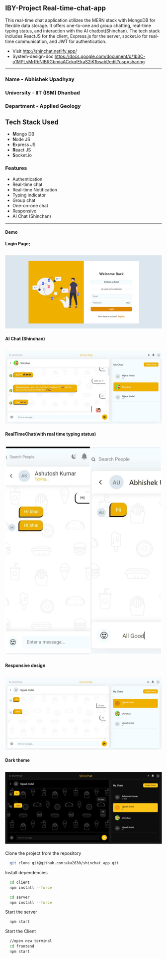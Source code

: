 ## IBY-Project Real-time-chat-app

This real-time chat application utilizes the MERN stack with MongoDB for flexible data storage. It offers one-to-one and group chatting, real-time typing status, and interaction with the AI chatbot(Shinchan). The tech stack includes ReactJS for the client, Express.js for the server, socket.io for real-time communication, and JWT for authentication.

- Visit <http://shinchat.netlify.app/>
- System-design-doc <https://docs.google.com/document/d/1b3C-o1MPLsMrRbNIBRGbmjaACckqIElraS2iK1bsabI/edit?usp=sharing>

---

### Name - Abhishek Upadhyay

### University - IIT (ISM) Dhanbad

### Department - Applied Geology

## Tech Stack Used

- **M**ongo DB
- **N**ode JS
- **E**xpress JS
- **R**eact JS
- **S**ocket.io

### Features

- Authentication
- Real-time chat
- Real-time Notification
- Typing indicator
- Group chat
- One-on-one chat
- Responsive
- AI Chat (Shinchan)

---

#### Demo

#### Login Page;

## ![ScreenShot](./client/Screenshots/screenshot1.png)

#### AI Chat (Shinchan)

## ![ScreenShot](./client/Screenshots/screenshot2.png)

#### RealTimeChat(with real time typing status)

## ![ScreenShot](./client/Screenshots/screenshot3.png)

#### Responsive design

## ![ScreenShot](./client/Screenshots/screenshot4.png)

#### Dark theme

## ![ScreenShot](./client/Screenshots/screenshot5.png)

Clone the project from the repository

```bash
  git clone git@github.com:aku2630/shinchat_app.git
```

Install dependencies

```bash
  cd client
  npm install --force
```

```bash
  cd server
  npm install --force
```

Start the server

```bash
  npm start
```

Start the Client

```bash
  //open new terminal
  cd frontend
  npm start
```
